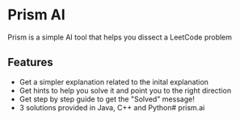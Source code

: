 # Prism AI

Prism is a simple AI tool that helps you dissect a LeetCode problem

## Features

- Get a simpler explanation related to the inital explanation
- Get hints to help you solve it and point you to the right direction
- Get step by step guide to get the "Solved" message!
- 3 solutions provided in Java, C++ and Python#   p r i s m . a i  
 